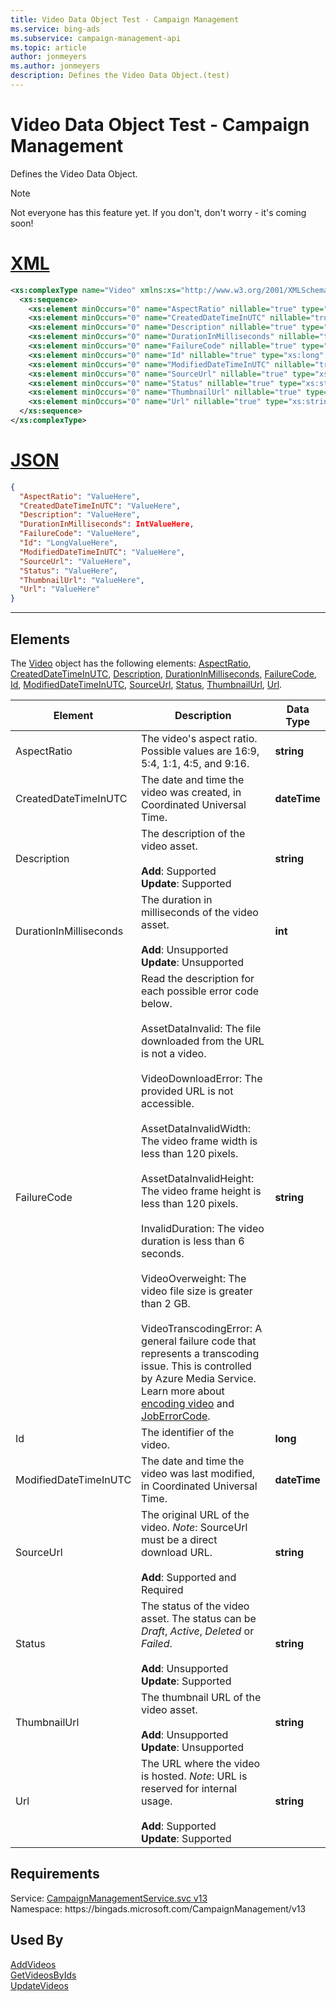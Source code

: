 ```yaml
---
title: Video Data Object Test - Campaign Management
ms.service: bing-ads
ms.subservice: campaign-management-api
ms.topic: article
author: jonmeyers
ms.author: jonmeyers
description: Defines the Video Data Object.(test)
---
```

# Video Data Object Test - Campaign Management
Defines the Video Data Object.

> [!NOTE]
> Not everyone has this feature yet. If you don't, don't worry - it's coming soon!

# [XML](#tab/xml)

```xml
<xs:complexType name="Video" xmlns:xs="http://www.w3.org/2001/XMLSchema">
  <xs:sequence>
    <xs:element minOccurs="0" name="AspectRatio" nillable="true" type="xs:string" />
    <xs:element minOccurs="0" name="CreatedDateTimeInUTC" nillable="true" type="xs:dateTime" />
    <xs:element minOccurs="0" name="Description" nillable="true" type="xs:string" />
    <xs:element minOccurs="0" name="DurationInMilliseconds" nillable="true" type="xs:int" />
    <xs:element minOccurs="0" name="FailureCode" nillable="true" type="xs:string" />
    <xs:element minOccurs="0" name="Id" nillable="true" type="xs:long" />
    <xs:element minOccurs="0" name="ModifiedDateTimeInUTC" nillable="true" type="xs:dateTime" />
    <xs:element minOccurs="0" name="SourceUrl" nillable="true" type="xs:string" />
    <xs:element minOccurs="0" name="Status" nillable="true" type="xs:string" />
    <xs:element minOccurs="0" name="ThumbnailUrl" nillable="true" type="xs:string" />
    <xs:element minOccurs="0" name="Url" nillable="true" type="xs:string" />
  </xs:sequence>
</xs:complexType>
```

# [JSON](#tab/json)

```json
{
  "AspectRatio": "ValueHere",
  "CreatedDateTimeInUTC": "ValueHere",
  "Description": "ValueHere",
  "DurationInMilliseconds": IntValueHere,
  "FailureCode": "ValueHere",
  "Id": "LongValueHere",
  "ModifiedDateTimeInUTC": "ValueHere",
  "SourceUrl": "ValueHere",
  "Status": "ValueHere",
  "ThumbnailUrl": "ValueHere",
  "Url": "ValueHere"
}
```

-----

## <a name="elements"></a>Elements

The [Video](video.md) object has the following elements: [AspectRatio](#aspectratio), [CreatedDateTimeInUTC](#createddatetimeinutc), [Description](#description), [DurationInMilliseconds](#durationinmilliseconds), [FailureCode](#failurecode), [Id](#id), [ModifiedDateTimeInUTC](#modifieddatetimeinutc), [SourceUrl](#sourceurl), [Status](#status), [ThumbnailUrl](#thumbnailurl), [Url](#url).

|Element|Description|Data Type|
|-----------|---------------|-------------|
|<a name="aspectratio"></a>AspectRatio|The video's aspect ratio. Possible values are 16:9, 5:4, 1:1, 4:5, and 9:16.|**string**|
|<a name="createddatetimeinutc"></a>CreatedDateTimeInUTC|The date and time the video was created, in Coordinated Universal Time.|**dateTime**|
|<a name="description"></a>Description|The description of the video asset.<br/><br/>**Add**: Supported<br/>**Update**: Supported|**string**|
|<a name="durationinmilliseconds"></a>DurationInMilliseconds|The duration in milliseconds of the video asset.<br/><br/>**Add**: Unsupported<br/>**Update**: Unsupported|**int**|
|<a name="failurecode"></a>FailureCode|Read the description for each possible error code below.<br /><br />AssetDataInvalid: The file downloaded from the URL is not a video.<br /><br />VideoDownloadError: The provided URL is not accessible.<br /><br />AssetDataInvalidWidth: The video frame width is less than 120 pixels. <br /><br />AssetDataInvalidHeight:  The video frame height is less than 120 pixels.<br /><br />InvalidDuration: The video duration is less than 6 seconds.<br /><br />VideoOverweight: The video file size is greater than 2 GB.<br /><br />VideoTranscodingError: A general failure code that represents a transcoding issue. This is controlled by Azure Media Service. Learn more about [encoding video](/azure/media-services/latest/encode-concept) and [JobErrorCode](/dotnet/api/microsoft.azure.management.media.models.joberrorcode).|**string**|
|<a name="id"></a>Id|The identifier of the video.|**long**|
|<a name="modifieddatetimeinutc"></a>ModifiedDateTimeInUTC|The date and time the video was last modified, in Coordinated Universal Time.|**dateTime**|
|<a name="sourceurl"></a>SourceUrl|The original URL of the video. *Note*: SourceUrl must be a direct download URL.<br/><br/>**Add**: Supported and Required<br/>|**string**|
|<a name="status"></a>Status|The status of the video asset. The status can be *Draft*, *Active*, *Deleted* or *Failed*.<br/><br/>**Add**: Unsupported<br/>**Update**: Supported|**string**|
|<a name="thumbnailurl"></a>ThumbnailUrl|The thumbnail URL of the video asset.<br/><br/>**Add**: Unsupported<br/>**Update**: Unsupported|**string**|
|<a name="url"></a>Url|The URL where the video is hosted. *Note*: URL is reserved for internal usage.<br/><br/>**Add**: Supported<br/>**Update**: Supported|**string**|

## Requirements
Service: [CampaignManagementService.svc v13](https://campaign.api.bingads.microsoft.com/Api/Advertiser/CampaignManagement/v13/CampaignManagementService.svc)  
Namespace: https\://bingads.microsoft.com/CampaignManagement/v13  

## Used By
[AddVideos](addvideos.md)  
[GetVideosByIds](getvideosbyids.md)  
[UpdateVideos](updatevideos.md)  

